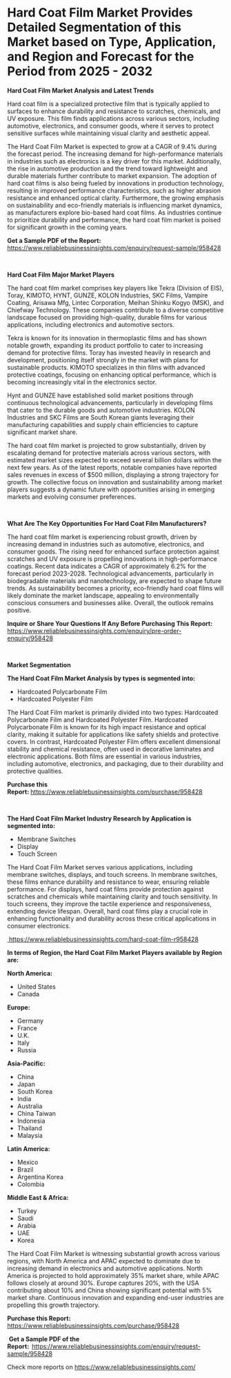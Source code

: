 <p><h1>Hard Coat Film Market Provides Detailed Segmentation of this Market based on Type, Application, and Region and Forecast for the Period from 2025 - 2032</h1></p><p><strong>Hard Coat Film Market Analysis and Latest Trends</strong></p>
<p><p>Hard coat film is a specialized protective film that is typically applied to surfaces to enhance durability and resistance to scratches, chemicals, and UV exposure. This film finds applications across various sectors, including automotive, electronics, and consumer goods, where it serves to protect sensitive surfaces while maintaining visual clarity and aesthetic appeal.</p><p>The Hard Coat Film Market is expected to grow at a CAGR of 9.4% during the forecast period. The increasing demand for high-performance materials in industries such as electronics is a key driver for this market. Additionally, the rise in automotive production and the trend toward lightweight and durable materials further contribute to market expansion. The adoption of hard coat films is also being fueled by innovations in production technology, resulting in improved performance characteristics, such as higher abrasion resistance and enhanced optical clarity. Furthermore, the growing emphasis on sustainability and eco-friendly materials is influencing market dynamics, as manufacturers explore bio-based hard coat films. As industries continue to prioritize durability and performance, the hard coat film market is poised for significant growth in the coming years.</p></p>
<p><strong>Get a Sample PDF of the Report:&nbsp;</strong> <a href="https://www.reliablebusinessinsights.com/enquiry/request-sample/958428?utm_campaign=2190&utm_medium=2&utm_source=Github&utm_content=ia&utm_term=21032025&utm_id=hard-coat-film">https://www.reliablebusinessinsights.com/enquiry/request-sample/958428</a></p>
<p>&nbsp;</p>
<p><strong>Hard Coat Film Major Market Players</strong></p>
<p><p>The hard coat film market comprises key players like Tekra (Division of EIS), Toray, KIMOTO, HYNT, GUNZE, KOLON Industries, SKC Films, Vampire Coating, Arisawa Mfg, Lintec Corporation, Meihan Shinku Kogyo (MSK), and Chiefway Technology. These companies contribute to a diverse competitive landscape focused on providing high-quality, durable films for various applications, including electronics and automotive sectors.</p><p>Tekra is known for its innovation in thermoplastic films and has shown notable growth, expanding its product portfolio to cater to increasing demand for protective films. Toray has invested heavily in research and development, positioning itself strongly in the market with plans for sustainable products. KIMOTO specializes in thin films with advanced protective coatings, focusing on enhancing optical performance, which is becoming increasingly vital in the electronics sector.</p><p>Hynt and GUNZE have established solid market positions through continuous technological advancements, particularly in developing films that cater to the durable goods and automotive industries. KOLON Industries and SKC Films are South Korean giants leveraging their manufacturing capabilities and supply chain efficiencies to capture significant market share.</p><p>The hard coat film market is projected to grow substantially, driven by escalating demand for protective materials across various sectors, with estimated market sizes expected to exceed several billion dollars within the next few years. As of the latest reports, notable companies have reported sales revenues in excess of $500 million, displaying a strong trajectory for growth. The collective focus on innovation and sustainability among market players suggests a dynamic future with opportunities arising in emerging markets and evolving consumer preferences.</p></p>
<p>&nbsp;</p>
<p><strong>What Are The Key Opportunities For Hard Coat Film Manufacturers?</strong></p>
<p><p>The hard coat film market is experiencing robust growth, driven by increasing demand in industries such as automotive, electronics, and consumer goods. The rising need for enhanced surface protection against scratches and UV exposure is propelling innovations in high-performance coatings. Recent data indicates a CAGR of approximately 6.2% for the forecast period 2023-2028. Technological advancements, particularly in biodegradable materials and nanotechnology, are expected to shape future trends. As sustainability becomes a priority, eco-friendly hard coat films will likely dominate the market landscape, appealing to environmentally conscious consumers and businesses alike. Overall, the outlook remains positive.</p></p>
<p><strong>Inquire or Share Your Questions If Any Before Purchasing This Report:</strong> <a href="https://www.reliablebusinessinsights.com/enquiry/pre-order-enquiry/958428?utm_campaign=2190&utm_medium=2&utm_source=Github&utm_content=ia&utm_term=21032025&utm_id=hard-coat-film">https://www.reliablebusinessinsights.com/enquiry/pre-order-enquiry/958428</a></p>
<p>&nbsp;</p>
<p><strong>Market Segmentation</strong></p>
<p><strong>The Hard Coat Film Market Analysis by types is segmented into:</strong></p>
<p><ul><li>Hardcoated Polycarbonate Film</li><li>Hardcoated Polyester Film</li></ul></p>
<p><p>The Hard Coat Film market is primarily divided into two types: Hardcoated Polycarbonate Film and Hardcoated Polyester Film. Hardcoated Polycarbonate Film is known for its high impact resistance and optical clarity, making it suitable for applications like safety shields and protective covers. In contrast, Hardcoated Polyester Film offers excellent dimensional stability and chemical resistance, often used in decorative laminates and electronic applications. Both films are essential in various industries, including automotive, electronics, and packaging, due to their durability and protective qualities.</p></p>
<p><strong>Purchase this Report:&nbsp;</strong><a href="https://www.reliablebusinessinsights.com/purchase/958428?utm_campaign=2190&utm_medium=2&utm_source=Github&utm_content=ia&utm_term=21032025&utm_id=hard-coat-film">https://www.reliablebusinessinsights.com/purchase/958428</a></p>
<p>&nbsp;</p>
<p><strong>The Hard Coat Film Market Industry Research by Application is segmented into:</strong></p>
<p><ul><li>Membrane Switches</li><li>Display</li><li>Touch Screen</li></ul></p>
<p><p>The Hard Coat Film Market serves various applications, including membrane switches, displays, and touch screens. In membrane switches, these films enhance durability and resistance to wear, ensuring reliable performance. For displays, hard coat films provide protection against scratches and chemicals while maintaining clarity and touch sensitivity. In touch screens, they improve the tactile experience and responsiveness, extending device lifespan. Overall, hard coat films play a crucial role in enhancing functionality and durability across these critical applications in consumer electronics.</p></p>
<p><a href="https://www.reliablebusinessinsights.com/hard-coat-film-r958428?utm_campaign=2190&utm_medium=2&utm_source=Github&utm_content=ia&utm_term=21032025&utm_id=hard-coat-film">&nbsp;https://www.reliablebusinessinsights.com/hard-coat-film-r958428</a></p>
<p><strong>In terms of Region, the Hard Coat Film Market Players available by Region are:</strong></p>
<p>
    <p> <strong> North America: </strong>
        <ul>
            <li>United States</li>
            <li>Canada</li>
        </ul>
        </p> 
    <p> <strong> Europe: </strong>
        <ul>
            <li>Germany</li>
            <li>France</li>
            <li>U.K.</li>
            <li>Italy</li>
            <li>Russia</li>
        </ul>
        </p> 
    <p> <strong> Asia-Pacific: </strong>
        <ul>
            <li>China</li>
            <li>Japan</li>
            <li>South Korea</li>
            <li>India</li>
            <li>Australia</li>
            <li>China Taiwan</li>
            <li>Indonesia</li>
            <li>Thailand</li>
            <li>Malaysia</li>
        </ul>
        </p> 
    <p> <strong> Latin America: </strong>
        <ul>
            <li>Mexico</li>
            <li>Brazil</li>
            <li>Argentina Korea</li>
            <li>Colombia</li>
        </ul>
        </p> 
    <p> <strong> Middle East & Africa: </strong>
        <ul>
            <li>Turkey</li>
            <li>Saudi</li>
            <li>Arabia</li>
            <li>UAE</li>
            <li>Korea</li>
        </ul>
    </p>
    </p>
<p><p>The Hard Coat Film Market is witnessing substantial growth across various regions, with North America and APAC expected to dominate due to increasing demand in electronics and automotive applications. North America is projected to hold approximately 35% market share, while APAC follows closely at around 30%. Europe captures 20%, with the USA contributing about 10% and China showing significant potential with 5% market share. Continuous innovation and expanding end-user industries are propelling this growth trajectory.</p></p>
<p><strong>Purchase this Report: </strong><a href="https://www.reliablebusinessinsights.com/purchase/958428?utm_campaign=2190&utm_medium=2&utm_source=Github&utm_content=ia&utm_term=21032025&utm_id=hard-coat-film">https://www.reliablebusinessinsights.com/purchase/958428</a></p>
<p>&nbsp;<strong>Get a Sample PDF of the Report:&nbsp;&nbsp;</strong><a href="https://www.reliablebusinessinsights.com/enquiry/request-sample/958428?utm_campaign=2190&utm_medium=2&utm_source=Github&utm_content=ia&utm_term=21032025&utm_id=hard-coat-film">https://www.reliablebusinessinsights.com/enquiry/request-sample/958428</a></p>
<p><strong></strong></p>
<p>Check more reports on <a href="https://www.reliablebusinessinsights.com/?utm_campaign=2190&utm_medium=2&utm_source=Github&utm_content=ia&utm_term=21032025&utm_id=hard-coat-film">https://www.reliablebusinessinsights.com/</a></p>